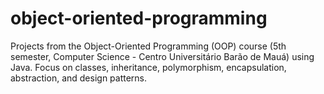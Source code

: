 # object-oriented-programming
 Projects from the Object-Oriented Programming (OOP) course (5th semester, Computer Science - Centro Universitário Barão de Mauá) using Java. Focus on classes, inheritance, polymorphism, encapsulation, abstraction, and design patterns.
